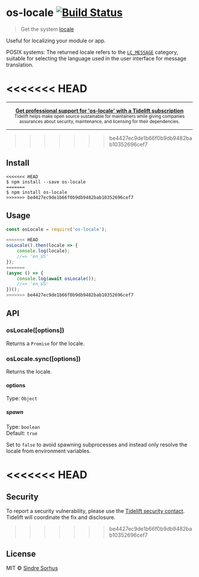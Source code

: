 # os-locale [![Build Status](https://travis-ci.org/sindresorhus/os-locale.svg?branch=master)](https://travis-ci.org/sindresorhus/os-locale)

> Get the system [locale](https://en.wikipedia.org/wiki/Locale_(computer_software))

Useful for localizing your module or app.

POSIX systems: The returned locale refers to the [`LC_MESSAGE`](http://www.gnu.org/software/libc/manual/html_node/Locale-Categories.html#Locale-Categories) category, suitable for selecting the language used in the user interface for message translation.

<<<<<<< HEAD
=======
---

<div align="center">
	<b>
		<a href="https://tidelift.com/subscription/pkg/npm-os-locale?utm_source=npm-os-locale&utm_medium=referral&utm_campaign=readme">Get professional support for 'os-locale' with a Tidelift subscription</a>
	</b>
	<br>
	<sub>
		Tidelift helps make open source sustainable for maintainers while giving companies<br>assurances about security, maintenance, and licensing for their dependencies.
	</sub>
</div>

---
>>>>>>> be4427ec9de1b66f0b9db9482bab10352696cef7

## Install

```
<<<<<<< HEAD
$ npm install --save os-locale
=======
$ npm install os-locale
>>>>>>> be4427ec9de1b66f0b9db9482bab10352696cef7
```


## Usage

```js
const osLocale = require('os-locale');

<<<<<<< HEAD
osLocale().then(locale => {
	console.log(locale);
	//=> 'en_US'
});
=======
(async () => {
	console.log(await osLocale());
	//=> 'en_US'
})();
>>>>>>> be4427ec9de1b66f0b9db9482bab10352696cef7
```


## API

### osLocale([options])

Returns a `Promise` for the locale.

### osLocale.sync([options])

Returns the locale.

#### options

Type: `Object`

##### spawn

Type: `boolean`<br>
Default: `true`

Set to `false` to avoid spawning subprocesses and instead only resolve the locale from environment variables.


<<<<<<< HEAD
=======
## Security

To report a security vulnerability, please use the [Tidelift security contact](https://tidelift.com/security). Tidelift will coordinate the fix and disclosure.


>>>>>>> be4427ec9de1b66f0b9db9482bab10352696cef7
## License

MIT © [Sindre Sorhus](https://sindresorhus.com)
